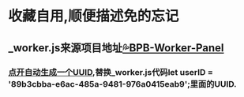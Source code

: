 # 收藏自用,顺便描述免的忘记
## _worker.js来源项目地址[💦BPB-Worker-Panel](https://github.com/bia-pain-bache/BPB-Worker-Panel)

### [点开自动生成一个UUID](https://www.uuidgenerator.net),替换_worker.js代码let userID = '89b3cbba-e6ac-485a-9481-976a0415eab9';里面的UUID.


